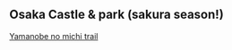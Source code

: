 ## Osaka Castle & park (sakura season!)

[Yamanobe no michi trail](https://www.japan-guide.com/e/e4189.html)

